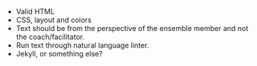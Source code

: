 * Valid HTML
* CSS, layout and colors
* Text should be from the perspective of the ensemble member and not the coach/facilitator.
* Run text through natural language linter.
* Jekyll, or something else?